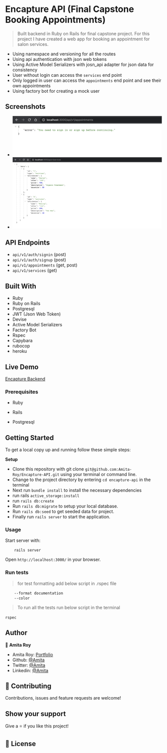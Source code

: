 # Encapture API (Final Capstone Booking Appointments)

> Built backend in Ruby on Rails for final capstone project. For this project I have created a web app for booking an appointment for salon services.

- Using namespace and versioning for all the routes
- Using api authentication with json web tokens
- Using Active Model Serializers with josn_api adapter for json data for consistency
- User without login can access the `services` end point
- Only logged in user can access the `appointments` end point and see their own appointments
- Using factory bot for creating a mock user

## Screenshots

- ![Appointments Endpoint](./screenshots/appointments-endpoint.png)
- ![Services Endpoint](./screenshots/services-endpoint.png)

## API Endpoints

- `api/v1/auth/signin` (post)
- `api/v1/auth/signup` (post)
- `api/v1/appointments` (get, post)
- `api/v1/services` (get)

## Built With

- Ruby
- Ruby on Rails
- Postgresql
- JWT (Json Web Token)
- Devise
- Active Model Serializers
- Factory Bot
- Rspec
- Capybara
- rubocop
- heroku

## Live Demo

[Encapture Backend](https://encapture-api.herokuapp.com/)

### Prerequisites

- Ruby

- Rails

- Postgresql

## Getting Started

To get a local copy up and running follow these simple steps:

**Setup**

- Clone this repository with git clone `git@github.com:Amita-Roy/Encapture-API.git` using your terminal or command line.<br>
- Change to the project directory by entering `cd encapture-api` in the terminal<br>
- Next run `bundle install` to install the necessary dependencies<br>
- run rails `active_storage:install`
- run `rails db:create`
- Run `rails db:migrate` to setup your local database.<br>
- Run `rails db:seed` to get seeded data for project.<br>
- Finally run `rails server` to start the application.<br>

### Usage

Start server with:

```
    rails server
```

Open `http://localhost:3000/` in your browser.

### Run tests

> for test formatting add below script in .rspec file

```
    --format documentation
    --color
```

> To run all the tests run below script in the terminal

`rspec`

## Author

👤 **Amita Roy**

- Amita Roy: [Portfolio](https://amitaroy.com/)
- Github: [@Amita](https://github.com/Amita-Roy)
- Twitter: [@Amita](https://twitter.com/AmitaRoy14)
- Linkedin: [@Amita](https://www.linkedin.com/in/amita-roy/)

## 🤝 Contributing

Contributions, issues and feature requests are welcome!

## Show your support

Give a ⭐️ if you like this project!

## 📝 License

